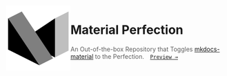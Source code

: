 <sub>
  <picture>
    <source
      media="(prefers-color-scheme: dark)"
      srcset="/docs/assets/images/logo-alt.png?raw=true"
    />
    <img
      align="left"
      height="150"
      width="150"
      src="/docs/assets/images/logo.png?raw=true"
    />
  </picture>
</sub>

# Material Perfection

> An Out-of-the-box Repository that Toggles [mkdocs-material](https://github.com/squidfunk/mkdocs-material) to the Perfection.&emsp;[`Preview →`](https://krlite.github.io/Material-Perfection)
